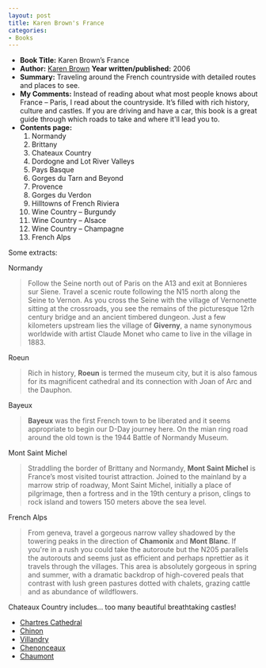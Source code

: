 ```yaml
---
layout: post
title: Karen Brown's France
categories:
- Books
---
```


- **Book Title:** Karen Brown’s France
- **Author:** [Karen Brown](http://www.karenbrown.com/)
**Year written/published:** 2006
- **Summary:** Traveling around the French countryside with detailed routes and places to see.
- **My Comments:** Instead of reading about what most people knows about France – Paris, I read about the countryside. It’s filled with rich history, culture and castles. If you are driving and have a car, this book is a great guide through which roads to take and where it'll lead you to.
- **Contents page:**
  1. Normandy
  2. Brittany
  3. Chateaux Country
  4. Dordogne and Lot River Valleys
  5. Pays Basque
  6. Gorges du Tarn and Beyond
  7. Provence
  8. Gorges du Verdon
  9. Hilltowns of French Riviera
  10. Wine Country – Burgundy
  11. Wine Country – Alsace
  12. Wine Country – Champagne
  13. French Alps

Some extracts:

Normandy

> Follow the Seine north out of Paris on the A13 and exit at Bonnieres sur Siene. Travel a scenic route following the N15 north along the Seine to Vernon. As you cross the Seine with the village of Vernonette sitting at the crossroads, you see the remains of the picturesque 12rh century bridge and an ancient timbered dungeon. Just a few kilometers upstream lies the village of **Giverny**, a name synonymous worldwide with artist Claude Monet who came to live in the village in 1883.

Roeun

> Rich in history, **Roeun** is termed the museum city, but it is also famous for its magnificent cathedral and its connection with Joan of Arc and the Dauphon.

Bayeux

> **Bayeux** was the first French town to be liberated and it seems appropriate to begin our D-Day journey here. On the mian ring road around the old town is the 1944 Battle of Normandy Museum.

Mont Saint Michel

> Straddling the border of Brittany and Normandy, **Mont Saint Michel** is France’s most visited tourist attraction. Joined to the mainland by a marrow strip of roadway, Mont Saint Michel, initially a place of pilgrimage, then a fortress and in the 19th century a prison, clings to rock island and towers 150 meters above the sea level.

French Alps

> From geneva, travel a gorgeous narrow valley shadowed by the towering peaks in the direction of **Chamonix** and **Mont Blanc**. If you're in a rush you could take the autoroute but the N205 parallels the autorouts and seems just as efficient and perhaps nprettier as it travels through the villages. This area is absolutely gorgeous in spring and summer, with a dramatic backdrop of high-covered peals that contrast with lush green pastures dotted with chalets, grazing cattle and as abundance of wildflowers.

Chateaux Country includes... too many beautiful breathtaking castles!

- [Chartres Cathedral](http://en.wikipedia.org/wiki/Cathedral_of_Chartres)
- [Chinon](http://en.wikipedia.org/wiki/Chinon)
- [Villandry](http://en.wikipedia.org/wiki/Ch%C3%A2teau_de_Villandry)
- [Chenonceaux](http://en.wikipedia.org/wiki/Ch%C3%A2teau_de_Chenonceau)
- [Chaumont](http://en.wikipedia.org/wiki/Ch%C3%A2teau_de_Chaumont)
